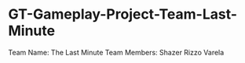 # GT-Gameplay-Project-Team-Last-Minute
Team Name: The Last Minute
Team Members:
Shazer Rizzo Varela

